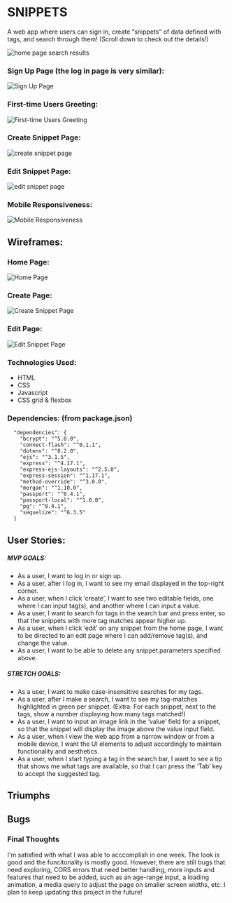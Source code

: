 # SNIPPETS
A web app where users can sign in, create “snippets” of data defined with tags, and search through them! (Scroll down to check out the details!)

![home page search results](/public/image/hSearchGreen.png)
### Sign Up Page (the log in page is very similar):
![Sign Up Page](/public/image/hSignUp.png)
### First-time Users Greeting:
![First-time Users Greeting](/public/image/hSearchNoSnippets.png)
### Create Snippet Page:
![create snippet page](/public/image/hCreateSnippet.png)
### Edit Snippet Page:
![edit snippet page](/public/image/hEditSnippet.png)
### Mobile Responsiveness:
![Mobile Responsiveness](/public/image/hResponsives.png)



## Wireframes: 
### Home Page:
![Home Page](/public/image/wSearch.png)
### Create Page:
![Create Snippet Page](/public/image/wCreate.png)
### Edit Page:
![Edit Snippet Page](/public/image/wEdit.png)

### Technologies Used:
- HTML
- CSS
- Javascript
- CSS grid & flexbox

### Dependencies: (from package.json)
```
  "dependencies": {
    "bcrypt": "^5.0.0",
    "connect-flash": "^0.1.1",
    "dotenv": "^8.2.0",
    "ejs": "^3.1.5",
    "express": "^4.17.1",
    "express-ejs-layouts": "^2.5.0",
    "express-session": "^1.17.1",
    "method-override": "^3.0.0",
    "morgan": "^1.10.0",
    "passport": "^0.4.1",
    "passport-local": "^1.0.0",
    "pg": "^8.4.1",
    "sequelize": "^6.3.5"
  }
```

## User Stories:
##### MVP GOALS:
- As a user, I want to log in or sign up.
- As a user, after I log in, I want to see my email displayed in the top-right corner.
- As a user, when I click ‘create’, I want to see two editable fields, one where I can input tag(s), and another where I can input a value.
- As a user, I want to search for tags in the search bar and press enter, so that the snippets with more tag matches appear higher up. 
- As a user,  when I click ‘edit’ on any snippet from the home page, I want to be directed to an edit page where I can add/remove tag(s), and change the value.
- As a user, I want to be able to delete any snippet.parameters specified above.
##### STRETCH GOALS:
- As a user, I want to make case-insensitive searches for my tags.
- As a user, after I make a search, I want to see my tag-matches highlighted in green per snippet. (Extra:  For each snippet, next to the tags, show a number displaying how many tags matched!)
- As a user, I want to input an image link in the ‘value’ field for a snippet, so that the snippet will display the image above the value input field.
- As a user, when I view the web app from a narrow window or from a mobile device, I want the UI elements to adjust accordingly to maintain functionality and aesthetics.
- As a user, when I start typing a tag in the search bar, I want to see a tip that shows me what tags are available, so that I can press the ‘Tab’ key to accept the suggested tag.


## Triumphs




## Bugs





### Final Thoughts
I'm satisfied with what I was able to acccomplish in one week.
The look is good and the funcitonality is mostly good.
However, there are still bugs that need exploring, CORS errors
that need better handling, more inputs and features that need to be 
added, such as an age-range input, a loading animation, a media query 
to adjust the page on smaller screen widths, etc.  I plan to keep updating 
this project in the future!


